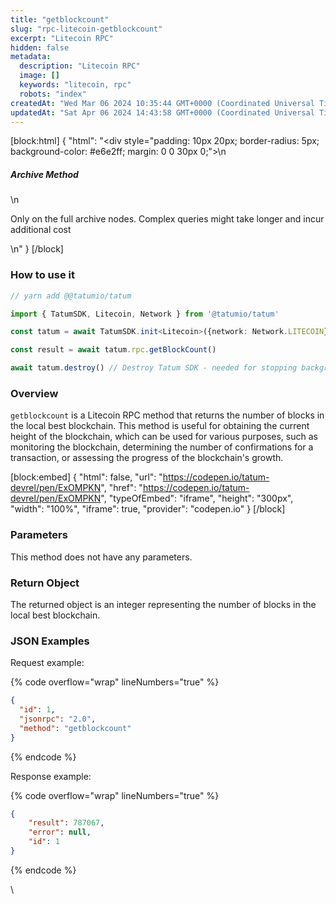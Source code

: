 ```yaml
---
title: "getblockcount"
slug: "rpc-litecoin-getblockcount"
excerpt: "Litecoin RPC"
hidden: false
metadata: 
  description: "Litecoin RPC"
  image: []
  keywords: "litecoin, rpc"
  robots: "index"
createdAt: "Wed Mar 06 2024 10:35:44 GMT+0000 (Coordinated Universal Time)"
updatedAt: "Sat Apr 06 2024 14:43:58 GMT+0000 (Coordinated Universal Time)"
---
```

[block:html]
{
  "html": "<div style=\"padding: 10px 20px; border-radius: 5px; background-color: #e6e2ff; margin: 0 0 30px 0;\">\n  <h5>Archive Method</h5>\n  <p>Only on the full archive nodes. Complex queries might take longer and incur additional cost</p>\n</div>"
}
[/block]


### How to use it



```typescript
// yarn add @@tatumio/tatum

import { TatumSDK, Litecoin, Network } from '@tatumio/tatum'

const tatum = await TatumSDK.init<Litecoin>({network: Network.LITECOIN})

const result = await tatum.rpc.getBlockCount()

await tatum.destroy() // Destroy Tatum SDK - needed for stopping background jobs
```



### Overview

`getblockcount` is a Litecoin RPC method that returns the number of blocks in the local best blockchain. This method is useful for obtaining the current height of the blockchain, which can be used for various purposes, such as monitoring the blockchain, determining the number of confirmations for a transaction, or assessing the progress of the blockchain's growth.

[block:embed]
{
  "html": false,
  "url": "https://codepen.io/tatum-devrel/pen/ExOMPKN",
  "href": "https://codepen.io/tatum-devrel/pen/ExOMPKN",
  "typeOfEmbed": "iframe",
  "height": "300px",
  "width": "100%",
  "iframe": true,
  "provider": "codepen.io"
}
[/block]

### Parameters

This method does not have any parameters.

### Return Object

The returned object is an integer representing the number of blocks in the local best blockchain.

### JSON Examples

Request example:

{% code overflow="wrap" lineNumbers="true" %}

```json
{
  "id": 1,
  "jsonrpc": "2.0",
  "method": "getblockcount"
}
```

{% endcode %}

Response example:

{% code overflow="wrap" lineNumbers="true" %}

```json
{
    "result": 787067,
    "error": null,
    "id": 1
}
```

{% endcode %}

\\
